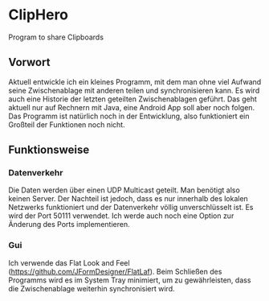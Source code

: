 # ClipHero
Program to share Clipboards

## Vorwort
Aktuell entwickle ich ein kleines Programm, mit dem man ohne viel Aufwand seine Zwischenablage mit anderen teilen und synchronisieren kann. Es wird auch eine Historie der letzten geteilten Zwischenablagen geführt. Das geht aktuell nur auf Rechnern mit Java, eine Android App soll aber noch folgen.
Das Programm ist natürlich noch in der Entwicklung, also funktioniert ein Großteil der Funktionen noch nicht.

## Funktionsweise

### Datenverkehr
Die Daten werden über einen UDP Multicast geteilt. Man benötigt also keinen Server. Der Nachteil ist jedoch, dass es nur innerhalb des lokalen Netzwerks funktioniert und der Datenverkehr völlig unverschlüsselt ist.
Es wird der Port 50111 verwendet. Ich werde auch noch eine Option zur Änderung des Ports implementieren.

### Gui
Ich verwende das Flat Look and Feel (https://github.com/JFormDesigner/FlatLaf).
Beim Schließen des Programms wird es im System Tray minimiert, um zu gewährleisten, dass die Zwischenablage weiterhin synchronisiert wird.
